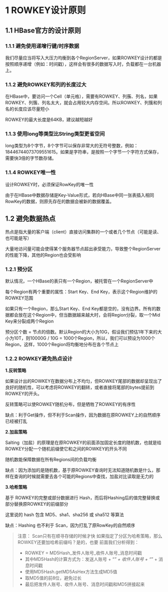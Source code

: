 # 1 ROWKEY设计原则

## 1.1 HBase官方的设计原则

### 1.1.1 避免使用递增行键/时序数据
我们尽量应当将写入大压力均衡到各个RegionServer，如果ROWKEY设计的都是按照顺序递增（例如：时间戳），这样会有很多的数据写入时，负载都在一台机器上。

### 1.1.2 避免ROWKEY和列的长度过大
在HBase中，要访问一个Cell（单元格），需要有ROWKEY、列蔟、列名，如果ROWKEY、列簇、列名太大，就会占用较大内存空间。所以ROWKEY、列簇和列名的长度应该尽量短小

ROWKEY的最大长度是64KB，建议越短越好

### 1.1.3 使用long等类型比String类型更省空间
long类型为8个字节，8个字节可以保存非常大的无符号整数，例如：18446744073709551615。如果是字符串，是按照一个字节一个字符方式保存，需要快3倍的字节数存储。

### 1.1.4 ROWKEY唯一性
设计ROWKEY时，必须保证RowKey的唯一性

由于在HBase中数据存储是Key-Value形式，若向HBase中同一张表插入相同RowKey的数据，则原先存在的数据会被新的数据覆盖。

## 1.2 避免数据热点
热点是指大量的客户端（client）直接访问集群的一个或者几个节点（可能是读、也可能是写）

大量地访问量可能会使得某个服务器节点超出承受能力，导致整个RegionServer的性能下降，其他的Region也会受影响

### 1.2.1 预分区
默认情况，一个HBase的表只有一个Region，被托管在一个RegionServer中

每个Region有两个重要的属性：Start Key、End Key，表示这个Region维护的ROWKEY范围

如果只有一个Region，那么Start Key、End Key都是空的，没有边界。所有的数据都会放在这个Region中，但当数据越来越大时，会将Region分裂，取一个Mid Key来分裂成两个Region

预分区个数 = 节点的倍数。默认Region的大小为10G，假设我们预估1年下来的大小为10T，则10000G / 10G = 1000个Region，所以，我们可以预设为1000个Region，这样，1000个Region将均衡地分布在各个节点上

### 1.2.2 ROWKEY避免热点设计
**1.反转策略**

如果设计出的ROWKEY在数据分布上不均匀，但ROWKEY尾部的数据却呈现出了良好的随机性，可以考虑将ROWKEY的翻转，或者直接将尾部的bytes提前到ROWKEY的开头。

反转策略可以使ROWKEY随机分布，但是牺牲了ROWKEY的有序性

缺点：利于Get操作，但不利于Scan操作，因为数据在原ROWKEY上的自然顺序已经被打乱

**2.加盐策略**

Salting（加盐）的原理是在原ROWKEY的前面添加固定长度的随机数，也就是给ROWKEY分配一个随机前缀使它和之间的ROWKEY的开头不同

随机数能保障数据在所有Regions间的负载均衡

缺点：因为添加的是随机数，基于原ROWKEY查询时无法知道随机数是什么，那样在查询的时候就需要去各个可能的Regions中查找，加盐对比读取是无力的

**3.哈希策略**

基于 ROWKEY的完整或部分数据进行 Hash，而后将Hashing后的值完整替换或部分替换原ROWKEY的前缀部分

这里说的 hash 包含 MD5、sha1、sha256 或 sha512 等算法

缺点：Hashing 也不利于 Scan，因为打乱了原RowKey的自然顺序

> 注意：
> Scan只有在顺寻存储的时候才快
> 如果指定了分区为哈希策略，那么ROWKEY还要加哈希前缀吗？是的，也要
> 前面我们分析得到：
> - ROWKEY = MD5Hash_发件人账号_收件人账号_消息时间戳
> - 其中MD5Hash的计算方式为：发送人账号 + “_” + 收件人账号 + “_” + 消息时间戳
> - 使用MD5Hash.getMD5AsHex方法生成MD5值
> - 取MD5值的前8位，避免过长
> - 最后把发件人账号、收件人账号、消息时间戳和MD5拼接起来